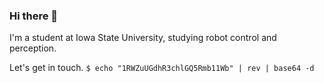 ### Hi there 👋

I'm a student at Iowa State University, studying robot control and perception.

Let's get in touch. `$ echo "1RWZuUGdhR3chlGQ5Rmb11Wb" | rev | base64 -d`
